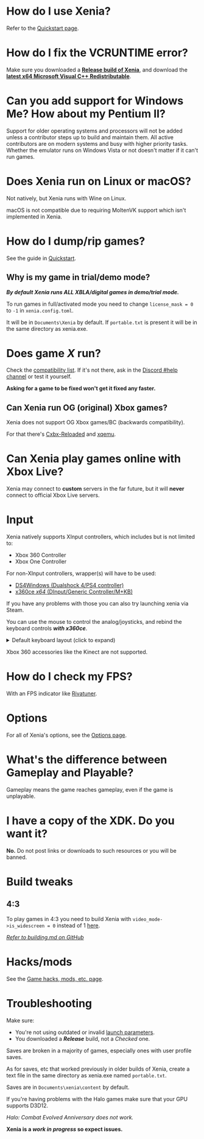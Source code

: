 # How do I use Xenia?

Refer to the [Quickstart page](https://github.com/xenia-project/xenia/wiki/Quickstart).


# How do I fix the VCRUNTIME error?

Make sure you downloaded a **[Release build of Xenia](https://ci.appveyor.com/api/projects/benvanik/xenia/artifacts/xenia-master.zip?branch=master&job=Configuration:%20Release&pr=false)**, and download the **[latest x64 Microsoft Visual C++ Redistributable](https://aka.ms/vs/16/release/vc_redist.x64.exe)**.


# Can you add support for Windows Me? How about my Pentium II?

Support for older operating systems and processors will not be added unless a
contributor steps up to build and maintain them. All active contributors are on
modern systems and busy with higher priority tasks. Whether the emulator runs on
Windows Vista or not doesn't matter if it can't run games.


# Does Xenia run on Linux or macOS?

Not natively, but Xenia runs with Wine on Linux.

macOS is not compatible due to requiring MoltenVK support which isn't implemented in Xenia.


# How do I dump/rip games?

See the guide in [Quickstart](https://github.com/xenia-project/xenia/wiki/Quickstart#How-to-rip-games).

## Why is my game in trial/demo mode?

***By default Xenia runs ALL XBLA/digital games in demo/trial mode.***

To run games in full/activated mode you need to change `license_mask = 0` to `-1` in `xenia.config.toml`.

It will be in `Documents\Xenia` by default. If `portable.txt` is present it will be in the same directory as xenia.exe.


# Does game *X* run?

Check the [compatibility list](https://github.com/xenia-project/game-compatibility/issues). If it's not there, ask in the [Discord #help channel](https://discord.me/xenia-emulator) or test it yourself.

**Asking for a game to be fixed won't get it fixed any faster.**

## Can Xenia run OG (original) Xbox games?

Xenia does not support OG Xbox games/BC (backwards compatibility).

For that there's [Cxbx-Reloaded](https://github.com/Cxbx-Reloaded/Cxbx-Reloaded) and [xqemu](https://github.com/xqemu/xqemu).


# Can Xenia play games online with Xbox Live?

Xenia may connect to **custom** servers in the far future, but it will **never** connect to official Xbox Live servers.


# Input

Xenia natively supports XInput controllers, which includes but is not limited to:
* Xbox 360 Controller
* Xbox One Controller

For non-XInput controllers, wrapper(s) will have to be used:
* [DS4Windows (Dualshock 4/PS4 controller)](https://github.com/Ryochan7/DS4Windows/releases)
* [x360ce *x64* (DInput/Generic Controller/M+KB)](https://www.x360ce.com/)

If you have any problems with those you can also try launching xenia via Steam.

You can use the mouse to control the analog/joysticks, and rebind the keyboard controls ***with x360ce***.

<details>
<summary>Default keyboard layout (click to expand)</summary>

![](https://cdn.discordapp.com/attachments/308207592482668545/437198231613734912/xenia_keyboard-layout.png)

</details>

Xbox 360 accessories like the Kinect are not supported.


# How do I check my FPS?

With an FPS indicator like [Rivatuner](https://www.guru3d.com/files-details/rtss-rivatuner-statistics-server-download.html). 

# Options

For all of Xenia's options, see the [Options page](https://github.com/xenia-project/xenia/wiki/Options).


# What's the difference between Gameplay and Playable?

Gameplay means the game reaches gameplay, even if the game is unplayable.



# I have a copy of the XDK. Do you want it?

**No.** Do not post links or downloads to such resources or you will be banned.


# Build tweaks

## 4:3

To play games in 4:3 you need to build Xenia with `video_mode->is_widescreen = 0` instead of 1 [here](https://github.com/xenia-project/xenia/blob/master/src/xenia/kernel/xboxkrnl/xboxkrnl_video.cc#L138).

*[Refer to building.md on GitHub](https://github.com/xenia-project/xenia/blob/master/docs/building.md)*


# Hacks/mods

See the [Game hacks, mods, etc. page](https://github.com/xenia-project/xenia/wiki/Game-hacks,-mods,-etc).


# Troubleshooting

Make sure:

* You're not using outdated or invalid [launch parameters](#Options).
* You downloaded a ***Release*** build, not a *Checked* one.

Saves are broken in a majority of games, especially ones with user profile saves.

As for saves, etc that worked previously in older builds of Xenia, create a text file in the same directory as xenia.exe named `portable.txt`.

Saves are in `Documents\xenia\content` by default.

If you're having problems with the Halo games make sure that your GPU supports D3D12.

*Halo: Combat Evolved Anniversary does not work.*

**Xenia is a *work in progress* so expect issues.**